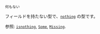 ```
何もない
```

フィールドを持たない型で、[`nothing`](@ref) の型です。

参照: [`isnothing`](@ref), [`Some`](@ref), [`Missing`](@ref).
